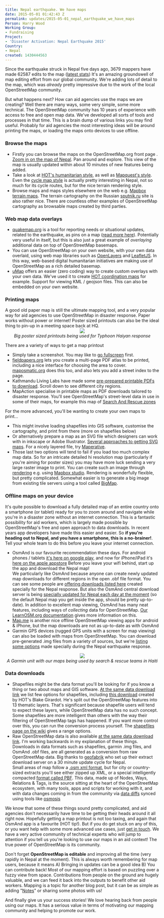 ```yaml
---
title: Nepal earthquake. We have maps
date: 2015-05-01 01:42:43 Z
permalink: updates/2015-05-01_nepal_earthquake_we_have_maps
Person: Harry Wood
Working Group:
- Fundraising
Project:
- 'Disaster Activation: Nepal Earthquake 2015'
Country:
- Nepal
created: 1430444563
---
```


Since the earthquake struck in Nepal five days ago, 3679 mappers have made 62587 edits to the map (<a href="http://osm.townsendjennings.com/nepal/">latest stats</a>)  It's an amazing groundswell of map editing effort from our global community. We're adding lots of detail to the map, which was <i>already</i> pretty impressive due to the work of the local OpenStreetMap community.

But what happens next? How can aid agencies use the maps we are creating? Well there are many ways, some very simple, some more technical. The OpenStreetMap community has 10 years of experience with access to free and open map data. We've developed all sorts of tools and processes in that time. This is a brain dump of various links you may find useful. Probably for aid agencies the most interesting ideas will be around printing the maps, or loading the maps onto devices to use offline.

<h3>Browse the maps</h3>
<ul><li>Firstly you can browse the maps on the OpenStreetMap.org front page . <a href="http://www.openstreetmap.org/#map=9/27.7674/85.1042">Zoom in on the map of Nepal</a>. Pan around and explore. This view of the map is usually updated within about 10 minutes of new features being added.</li>
<li>Take a look at <a href="http://www.openstreetmap.org/#map=9/27.7674/84.7609&layers=H">HOT's humanitarian style</a>, as well as <a href="http://www.openstreetmap.org/#map=9/27.7674/84.7609&layers=Q">Mapquest's style</a>. Even the <a href="http://www.openstreetmap.org/#map=9/27.7674/84.7609&layers=C">cycle map style</a> is actually pretty interesting in Nepal, not so much for its cycle routes, but for the nice terrain rendering style.</li>
<li>Browse maps and maps styles elsewhere on the web e.g. <a href="https://a.tiles.mapbox.com/v3/examples.map-i875mjb7.html?secure#14/27.7271/85.2875">Mapbox terrain maps</a>. The terrain cartography on the Russian <a href="http://maps.sputnik.ru/#?type=search&q=&sub_type=address&lat=27.715141756723987&lng=85.24429321289062&zoom=11">sputnik.ru</a> site is also rather nice. There are countless other examples of OpenStreetMap cartography as browsable maps created by third parties.</li>
</ul>

<h3>Web map data overlays</h3>
<ul><li><a href="http://quakemap.org">quakemap.org</a> is a tool for reporting needs or situational updates, related to the earthquake, as pins on a map (<a href="http://kathmandulivinglabs.org/blog/earthquake-relief-in-nepal-how-can-maps-help/">read more here</a>). Potentially very useful in itself, but this is also just a great example of <i>overlaying</i> additional data on top of OpenStreetMap basemaps.</li>
<li>You can use OpenStreetMap on your own website, with your own data overlaid, using web map libraries such as <a href="http://openlayers.org">OpenLayers</a> and <a href="http://leafletjs.com">LeafletJS</a>. In this way, web-based digital humanitarian initiatives are making use of OpenStreetMap as a rich detailed basemap.</li>
<li><a href="https://umap.openstreetmap.fr/">uMap</a> offers an easier (zero coding) way to create custom overlays with your own data. We've used it to create <a href="http://umap.openstreetmap.fr/en/map/2015-nepal-earthquake-contributions-via-the-task-m_37675#9/28.0211/85.4118">HOT coordination maps</a> for example. Support for viewing KML / geojson files. This can also be embedded on your own website.</li>
</ul>
<h3>Printing maps</h3>
A good old paper map is still the ultimate mapping tool, and a very popular way for aid agencies to use OpenStreetMap in disaster response. Paper works without power or internet! Poster sized printouts can also be the ideal thing to pin-up in a meeting space back at HQ.

<center><img src="http://wiki.openstreetmap.org/w/images/thumb/8/8e/Map_Poster_DSWD_Operations_Center.jpg/350px-Map_Poster_DSWD_Operations_Center.jpg"><br><i>Big poster sized printouts being used for Typhoon Haiyan response</i></center>

There are a variety of ways to get a map printout

<ul><li>Simply take a screenshot. You may like to <a href="http://www.openstreetmap.org/export/embed.html?bbox=85.06233215332031%2C27.637915318904433%2C85.3750991821289%2C27.805372649998&layer=mapnik">go fullscreen</a> first.</li>
<li><a href="http://fieldpapers.org">fieldpapers.org</a> lets you create a multi-page PDF atlas to be printed, including a nice interface for choosing the area to cover. <a href="http://maposmatic.org">maposmatic.org</a> does this too, and also lets you add a street index to the page.</li>
<li>Kathmandu Living Labs have made some <a href="http://kathmandulivinglabs.github.io/quake-maps/">pre-prepared printable PDFs to download</a>. Scroll down to see different city regions.</li>
<li>MapAction specialise in printable maps as PDF downloads tailored to disaster response. You'll see OpenStreetMap's street-level data in use in some of their maps, for example this map of <a href="http://www.mapaction.org/deployments/mapdetail/3900.html">Search And Rescue zones</a></li>
</ul>
For the more advanced, you'll be wanting to create your own maps to print...
<ul><li>This might involve loading shapefiles into GIS software, customise the cartography, and print from there (more on shapefiles below) </li>
<li>Or alternatively prepare a map as an SVG file which designers can work with in inkscape or Adobe Illustrator. <a href="http://wiki.openstreetmap.org/wiki/SVG">Several approaches to getting SVG maps</a>. For a nicely layered file, try <a href="http://maperitive.net">Maperative</a>.</li>
<li>Those last two options will tend to fail if you load too much complex map data. So for an intricate detailed hi resolution map (particularly if you're aiming for poster sizes) you may have more luck sending a very large raster image to print. You can create such an image through <a href="http://wiki.openstreetmap.org/wiki/Rendering">rendering</a> e.g. using <a href="https://www.mapbox.com/mapbox-studio/">Mapbox studio</a>. Rendering is wonderfully flexible, but pretty complicated.  Somewhat easier is to generate a big image from existing tile servers using a tool called <a href="http://wiki.openstreetmap.org/wiki/Bigmap">BigMap</a>.</li>
</ul>

<h3>Offline maps on your device</h3>
It's quite possible to download a fully detailed map of an entire country onto a smartphone (or tablet) ready for you to zoom around and navigate while you're in a disaster zone without an internet connection. This is a fantastic possibility for aid workers, which is largely made possible by OpenStreetMap's free and open approach to data downloads. In recent years app developers have made this easier and easier. So <b>if you're heading out to Nepal, and you have a smartphone, this is a no-brainer!</b>. Tell your whole team to do this before you leave your internet connection.
<ul><li>OsmAnd is our favourite recommendation these days. For android phones / tablets <a href="https://play.google.com/store/apps/details?id=net.osmand&hl=en">it's here on google play</a>, and now for iPhone/iPad it's <a href="https://itunes.apple.com/us/app/osmand-maps/id934850257?mt=8&uo=6&at=&ct=" target="itunes_store">here on the apple appstore</a>  Before you leave your wifi behind, start up the app and download the Nepal map!<br>
We particularly like OsmAnd because anyone can create newly updated map downloads for different regions in the open .obf file format. You can see some people are <a href="http://wiki.openstreetmap.org/wiki/2015_Nepal_earthquake#Exporting_OpenStreetMap_data">offering downloads listed here</a> created specially for the Nepal response. But also the OsmAnd central download server is being <a href="http://osmand.net/?special=nepal-hot-osm">specially updated for Nepal each day at the moment</a> (so the default Nepal map you get inside the app, should be pretty up-to-date). In addition to excellent map viewing, OsmAnd has many neat features, including ways of <i>collecting</i> data for OpenStreetMap. <a href="http://learnosm.org/en/mobile-mapping/osmand/">Our LearnOSM.org documentation</a> gives more information on this.</li>
<li><a href="http://maps.me/en/home">Map.me</a> is another nice offline OpenStreetMap viewing apps for android & iPhone, but the map downloads are not as up-to-date as with OsmAnd</li>
<li>Garmin GPS devices (rugged GPS units with a screen for map viewing) can also be loaded with maps from OpenStreetMap. You can download pre-generated .img files from a variety of sources, but we're <a href="http://wiki.openstreetmap.org/wiki/2015_Nepal_earthquake#Exporting_OpenStreetMap_data">listing some options</a> made specially during the Nepal earthquake response.</li>
</ul>

<center><a href="http://wiki.openstreetmap.org/wiki/File:OpenStreetMap_on_a_Garmin_in_Haiti.JPG"><img src="http://wiki.openstreetmap.org/w/images/thumb/e/e7/OpenStreetMap_on_a_Garmin_in_Haiti.JPG/350px-OpenStreetMap_on_a_Garmin_in_Haiti.JPG"></a><br><i>A Garmin unit with our maps being used by search & rescue teams in Haiti</i></center>

<h3>Data downloads</h3>
<ul><li>Shapefiles might be the data format you'll be looking for if you know a thing or two about maps and GIS software. <a href="http://wiki.openstreetmap.org/wiki/2015_Nepal_earthquake#Exporting_OpenStreetMap_data">At the same data download link</a> we list few options for shapefiles, including <a href="https://www.dropbox.com/s/dgjj1lypea93xbs/central-nepal-20150426-0049Z-shp.zip?dl=0">this download</a> created by HOT's Blake Girardot. He's split out the OpenStreetMap features into 13 thematic layers. That's significant because shapefile users will tend to expect these layers, while OpenStreetMap data has no such concept. Some shapefiles are more intelligent than others with the way their filtering of OpenStreetMap tags has happened. If you want more control over this, you can run the conversion process yourself. The <a href="http://wiki.openstreetmap.org/wiki/Shapefiles">shapefiles page on the wiki</a> gives a range options.</li>
<li>Raw OpenStreetMap data is also available <a href="http://wiki.openstreetmap.org/wiki/2015_Nepal_earthquake#Exporting_OpenStreetMap_data">at the same data download link</a>. I'm working backwards in my explanation of these things. Downloads in data formats such as shapefiles, garmin .img files, and OsmAnd .obf files, are all generated as a conversion from raw OpenStreetMap data. Big thanks to <a href="http://www.geofabrik.de">geofabrik</a> who set up their extract download server on a 30 minute update cycle for Nepal.<br>
Small areas of map follow a <a href="http://wiki.openstreetmap.org/wiki/OSM_XML">.osm xml format</a>, but for city or country-sized extracts you'll see either zipped up XML, or a special intelligently compacted <a href="http://wiki.openstreetmap.org/wiki/PBF_Format">format called PBF</a>. This data, made up of Nodes, Ways, Relations & Tags, is the source sitting at the heart of the OpenStreetMap ecosystem, with many tools, apps and scripts for working with it, and with data changes coming in from the community via <a href="http://wiki.openstreetmap.org/wiki/Planet.osm/diffs">data diffs</a> synced using tools like <a href="http://wiki.openstreetmap.org/wiki/Osmosis">osmosis</a></li></ul>

We know that some of these things sound pretty complicated, and aid agencies don't necessarily have time to be getting their heads around it all right now. Hopefully getting a map printout is not too taxing, and again that OsmAnd app is a favourite (HOT tip!).  But if you do get stuck on any of this, or you want help with some more advanced use cases, just <a href="http://hotosm.org/get-involved">get in touch</a>. We have a very active community of technical experts who will jump to attention if you tell us you're looking to use our maps in an aid context! The true power of OpenStreetMap is its community.

Don't forget <b>OpenStreetMap is editable</b> and improving all the time (very rapidly in Nepal at the moment).  This is always worth remembering for map users, because it means A) Bringing in updates can be a good idea  B) You can contribute back! Most of our mapping effort is based on puzzling over a fuzzy view from space. Contributions from people on the ground are hugely valuable, and we can feed it back into the outputs to benefit other aid workers. Mapping is a topic for another blog post, but it can be as simple as adding "<a href="http://wiki.openstreetmap.org/wiki/Notes">Notes</a>" or sharing some photos with us!

And finally give us your success stories! We love hearing back from people using our maps. It has a serious value in terms of motivating our mapping community and helping to promote our work.









